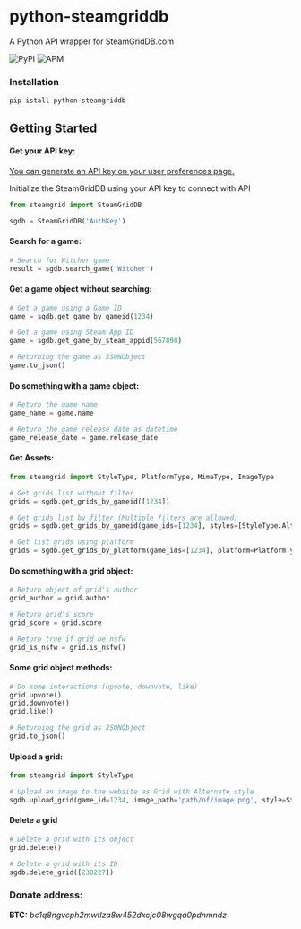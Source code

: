 # python-steamgriddb
A Python API wrapper for SteamGridDB.com

![PyPI](https://img.shields.io/pypi/v/python-steamgriddb?style=for-the-badge)
![APM](https://img.shields.io/apm/l/github?style=for-the-badge)

### Installation
```shell
pip istall python-steamgriddb
```

## Getting Started
#### Get your API key:
[You can generate an API key on your user preferences page.](https://www.steamgriddb.com/profile/preferences)


Initialize the SteamGridDB using your API key to connect with API
```python
from steamgrid import SteamGridDB

sgdb = SteamGridDB('AuthKey')
```

#### Search for a game:
```python
# Search for Witcher game
result = sgdb.search_game('Witcher')
```

#### Get a game object without searching:
```python
# Get a game using a Game ID
game = sgdb.get_game_by_gameid(1234)

# Get a game using Steam App ID
game = sgdb.get_game_by_steam_appid(567890)

# Returning the game as JSONObject
game.to_json()
```

#### Do something with a game object:
```python
# Return the game name
game_name = game.name

# Return the game release date as datetime
game_release_date = game.release_date
```

#### Get Assets:
```python
from steamgrid import StyleType, PlatformType, MimeType, ImageType

# Get grids list without filter
grids = sgdb.get_grids_by_gameid([1234])

# Get grids list by filter (Multiple filters are allowed)
grids = sgdb.get_grids_by_gameid(game_ids=[1234], styles=[StyleType.Alternate], mimes=[MimeType.PNG], types=[ImageType.Static], is_nsfw=True)

# Get list grids using platform
grids = sgdb.get_grids_by_platform(game_ids=[1234], platform=PlatformType.origin)
```

#### Do something with a grid object:
```python
# Return object of grid's author
grid_author = grid.author

# Return grid's score
grid_score = grid.score

# Return true if grid be nsfw
grid_is_nsfw = grid.is_nsfw()
```

#### Some grid object methods:
```python
# Do some interactions (upvote, downvote, like)
grid.upvote()
grid.downvote()
grid.like()

# Returning the grid as JSONObject
grid.to_json()
```
#### Upload a grid:
```python
from steamgrid import StyleType

# Upload an image to the website as Grid with Alternate style
sgdb.upload_grid(game_id=1234, image_path='path/of/image.png', style=StyleType.Alternate)
```

#### Delete a grid
```python
# Delete a grid with its object
grid.delete()

# Delete a grid with its ID
sgdb.delete_grid([230227])
```


### Donate address:

**BTC:** *bc1q8ngvcph2mwtlza8w452dxcjc08wgqa0pdnmndz*